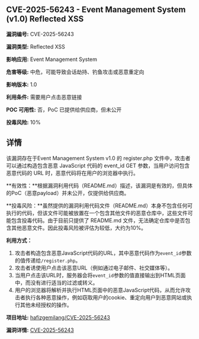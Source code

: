## CVE-2025-56243 - Event Management System (v1.0) Reflected XSS

**漏洞编号:** CVE-2025-56243

**漏洞类型:** Reflected XSS

**影响应用:** Event Management System

**危害等级:** 中危，可能导致会话劫持、钓鱼攻击或恶意重定向

**影响版本:** 1.0

**利用条件:** 需要用户点击恶意链接

**POC 可用性:** 否，PoC 已提供给供应商，但未公开

**投毒风险:** 10%

## 详情

该漏洞存在于Event Management System v1.0 的 register.php 文件中，攻击者可以通过构造包含恶意 JavaScript 代码的 event_id GET 参数，当用户访问包含恶意代码的 URL 时，恶意代码将在用户的浏览器中执行。

**有效性：**根据漏洞利用代码（README.md）描述，该漏洞是有效的，但具体的PoC（恶意payload）并未公开，仅提供给供应商。

**投毒风险：**虽然提供的漏洞利用代码文件（README.md）本身不包含任何可执行的代码，但该文件可能被放置在一个包含其他文件的恶意仓库中，这些文件可能包含投毒代码。由于目前只提供了 README.md 文件，无法确定仓库中是否包含其他恶意文件。因此投毒风险被评估为较低，大约为10%。

**利用方式：**
1.  攻击者构造包含恶意JavaScript代码的URL，其中恶意代码作为`event_id`参数的值传递给`/register.php`。
2.  攻击者诱使用户点击该恶意URL（例如通过电子邮件、社交媒体等）。
3.  当用户点击该URL时，服务器会将`event_id`参数的值直接输出到HTML页面中，而没有进行适当的过滤或转义。
4.  用户的浏览器将解析并执行HTML页面中的恶意JavaScript代码，从而允许攻击者执行各种恶意操作，例如窃取用户的cookie、重定向用户到恶意网站或执行其他未经授权的操作。

**项目地址:** [hafizgemilang/CVE-2025-56243](https://github.com/hafizgemilang/CVE-2025-56243)

**漏洞详情:** [CVE-2025-56243](https://nvd.nist.gov/vuln/detail/CVE-2025-56243)